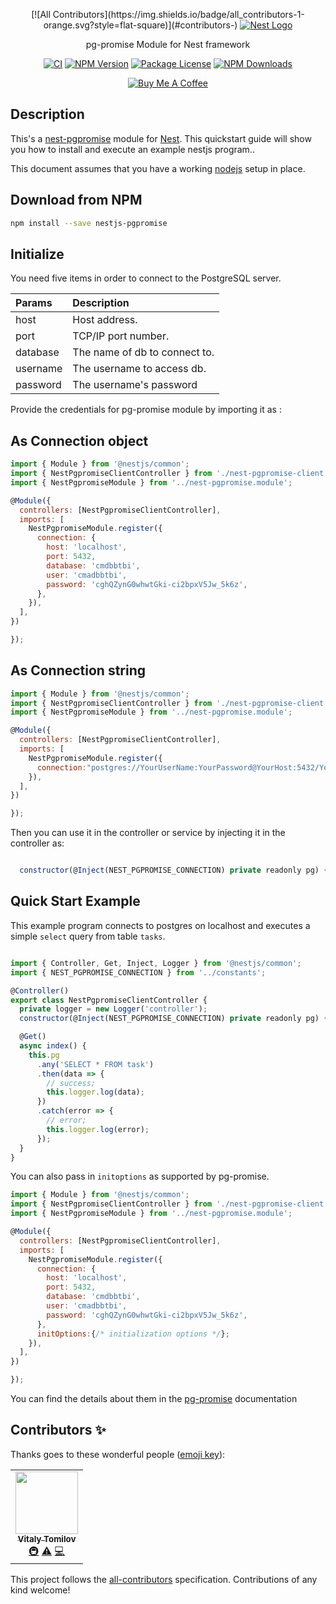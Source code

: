 <p align="center">
<!-- ALL-CONTRIBUTORS-BADGE:START - Do not remove or modify this section -->
[![All Contributors](https://img.shields.io/badge/all_contributors-1-orange.svg?style=flat-square)](#contributors-)
<!-- ALL-CONTRIBUTORS-BADGE:END -->
  <a href="http://nestjs.com/" target="blank"><img src="http://kamilmysliwiec.com/public/nest-logo.png#1" alt="Nest Logo" />   </a>

</p>

<p align="center">pg-promise Module for Nest framework</p>

<p align="center">
 <a href="https://www.npmjs.com/package/nestjs-pgpromise"><img src="https://github.com/rubiin/nestjs-pgpromise/workflows/CI/badge.svg" alt="CI" /></a> 
<a href="https://img.shields.io/npm/v/nestjs-pgpromise"><img src="https://img.shields.io/npm/v/nestjs-pgpromise" alt="NPM Version" /></a>
<a href="https://img.shields.io/npm/l/nestjs-pgpromise"><img src="https://img.shields.io/npm/l/nestjs-pgpromise" alt="Package License" /></a>
<a href="https://www.npmjs.com/package/nestjs-pgpromise"><img src="https://img.shields.io/npm/dm/nestjs-pgpromise" alt="NPM Downloads" /></a>
  


</p>


<p align="center">
<a href="https://www.buymeacoffee.com/XbgWxt567" target="_blank"><img src="https://i.imgur.com/CahshSS.png" alt="Buy Me A Coffee" style="height: auto !important;width: auto !important;" ></a>

</p>


## Description
This's a [nest-pgpromise](https://github.com/rubiin/nest-pgpromise) module for [Nest](https://github.com/nestjs/nest).
This quickstart guide will show you how to install and execute an example nestjs program..

This document assumes that you have a working [nodejs](http://nodejs.org/) setup in place.


## Download from NPM

```sh
npm install --save nestjs-pgpromise
```


## Initialize 

You need five items in order to connect to the PostgreSQL server.


| Params     | Description |
| :------- | :------------ |
| host	 | Host address. |
|port| TCP/IP port number.|
| database | The name of db to connect to.   |
| username	| The username to access db.    |
|password | The username's password |

Provide the credentials for pg-promise module by importing it as :

## As Connection object

```javascript
import { Module } from '@nestjs/common';
import { NestPgpromiseClientController } from './nest-pgpromise-client.controller';
import { NestPgpromiseModule } from '../nest-pgpromise.module';

@Module({
  controllers: [NestPgpromiseClientController],
  imports: [
    NestPgpromiseModule.register({
      connection: {
        host: 'localhost',
        port: 5432,
        database: 'cmdbbtbi',
        user: 'cmadbbtbi',
        password: 'cghQZynG0whwtGki-ci2bpxV5Jw_5k6z',
      },
    }),
  ],
})

});
```
## As Connection string

```javascript
import { Module } from '@nestjs/common';
import { NestPgpromiseClientController } from './nest-pgpromise-client.controller';
import { NestPgpromiseModule } from '../nest-pgpromise.module';

@Module({
  controllers: [NestPgpromiseClientController],
  imports: [
    NestPgpromiseModule.register({
      connection:"postgres://YourUserName:YourPassword@YourHost:5432/YourDatabase"
    }),
  ],
})

});
```



Then you can use it in the controller or service by injecting it in the controller as:

```javascript

  constructor(@Inject(NEST_PGPROMISE_CONNECTION) private readonly pg) {

```

## Quick Start Example
This example program connects to postgres on localhost and executes a simple `select` query from table `tasks`.


```js

import { Controller, Get, Inject, Logger } from '@nestjs/common';
import { NEST_PGPROMISE_CONNECTION } from '../constants';

@Controller()
export class NestPgpromiseClientController {
  private logger = new Logger('controller');
  constructor(@Inject(NEST_PGPROMISE_CONNECTION) private readonly pg) {}

  @Get()
  async index() {
    this.pg
      .any('SELECT * FROM task')
      .then(data => {
        // success;
        this.logger.log(data);
      })
      .catch(error => {
        // error;
        this.logger.log(error);
      });
  }
}

```
You can also pass in `initoptions` as supported by pg-promise. 


```javascript
import { Module } from '@nestjs/common';
import { NestPgpromiseClientController } from './nest-pgpromise-client.controller';
import { NestPgpromiseModule } from '../nest-pgpromise.module';

@Module({
  controllers: [NestPgpromiseClientController],
  imports: [
    NestPgpromiseModule.register({
      connection: {
        host: 'localhost',
        port: 5432,
        database: 'cmdbbtbi',
        user: 'cmadbbtbi',
        password: 'cghQZynG0whwtGki-ci2bpxV5Jw_5k6z',
      },
      initOptions:{/* initialization options */};
    }),
  ],
})

});
```

You can find the details about them in the [pg-promise](https://vitaly-t.github.io/pg-promise/index.html) documentation

## Contributors ✨

Thanks goes to these wonderful people ([emoji key](https://allcontributors.org/docs/en/emoji-key)):

<!-- ALL-CONTRIBUTORS-LIST:START - Do not remove or modify this section -->
<!-- prettier-ignore-start -->
<!-- markdownlint-disable -->
<table>
  <tr>
    <td align="center"><a href="http://vitalytomilov.com"><img src="https://avatars1.githubusercontent.com/u/5108906?v=4" width="100px;" alt=""/><br /><sub><b>Vitaly Tomilov</b></sub></a><br /><a href="#infra-vitaly-t" title="Infrastructure (Hosting, Build-Tools, etc)">🚇</a> <a href="https://github.com/rubiin/nestjs-pgpromise/commits?author=vitaly-t" title="Tests">⚠️</a> <a href="https://github.com/rubiin/nestjs-pgpromise/commits?author=vitaly-t" title="Code">💻</a></td>
  </tr>
</table>

<!-- markdownlint-enable -->
<!-- prettier-ignore-end -->
<!-- ALL-CONTRIBUTORS-LIST:END -->

This project follows the [all-contributors](https://github.com/all-contributors/all-contributors) specification. Contributions of any kind welcome!